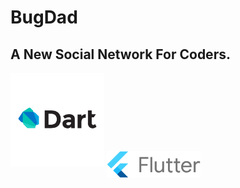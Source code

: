 # BugDad
## A New Social Network For Coders.
<p>
<img src="https://github.com/AchchuthaRengan/BugDad/blob/master/kisspng-dart-logo-programming-language-computer-programmin-python-stickers-5b5cab4fdb77c1.662145971532799823899.png"  width="150" alt = "Dart">
<img src="https://github.com/AchchuthaRengan/BugDad/blob/master/flutter-lockup-c13da9c9303e26b8d5fc208d2a1fa20c1ef47eb021ecadf27046dea04c0cebf6.png" align = "center" width="150" alt = "Flutter">
</p>
